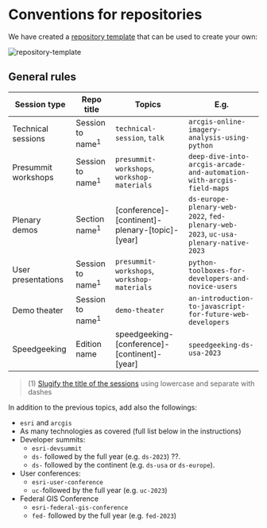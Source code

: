 # Conventions for repositories

We have created a [repository template](https://github.com/EsriDevEvents/ds-2023-repo-template) that can be used to create your own:

![repository-template](https://user-images.githubusercontent.com/826965/222424871-ac156f1b-22ea-4452-b87b-2ad978f04d75.png)


## General rules


| Session type        | Repo title                  | Topics                                              | E.g.                                                                           |
| ------------------- | --------------------------- | --------------------------------------------------- | ------------------------------------------------------------------------------ |
| Technical sessions  | Session to name<sup>1</sup> | `technical-session`, `talk`                         | `arcgis-online-imagery-analysis-using-python`                                  |
| Presummit workshops | Session to name<sup>1</sup> | `presummit-workshops`, `workshop-materials`         | `deep-dive-into-arcgis-arcade-and-automation-with-arcgis-field-maps`           |
| Plenary demos       | Section name<sup>1</sup>    | \[conference\]-\[continent\]\-plenary-\[topic\]-\[year\] | `ds-europe-plenary-web-2022`, `fed-plenary-web-2023`, `uc-usa-plenary-native-2023` |
| User presentations  | Session to name<sup>1</sup> | `presummit-workshops`, `workshop-materials`         | `python-toolboxes-for-developers-and-novice-users`                             |
| Demo theater        | Session to name<sup>1</sup> | `demo-theater`                                      | `an-introduction-to-javascript-for-future-web-developers`                      |
| Speedgeeking        | Edition name                | speedgeeking-\[conference\]-\[continent\]-\[year\]  | `speedgeeking-ds-usa-2023`                                                                             |

> (1)  [Slugify the title of the sessions](https://slugify.online/) using lowercase and separate with dashes 

In addition to the previous topics, add also the followings:

   * `esri` and `arcgis`
   * As many technologies as covered (full list below in the instructions)
   * Developer summits: 
	   * `esri-devsummit`
	   * `ds-` followed by the full year (e.g. `ds-2023`) ??.
	   * `ds-` followed by the continent (e.g. `ds-usa` or `ds-europe`).
   * User conferences:
	   * `esri-user-conference`
	   *  `uc-`followed by the full year (e.g. `uc-2023`)
   * Federal GIS Conference
	   * `esri-federal-gis-conference`
	   * `fed-` followed by the full year (e.g. `fed-2023`)

